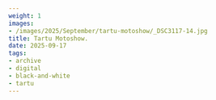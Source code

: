 ```yaml
---
weight: 1
images:
- /images/2025/September/tartu-motoshow/_DSC3117-14.jpg
title: Tartu Motoshow.
date: 2025-09-17
tags:
- archive
- digital
- black-and-white
- tartu
---
```



